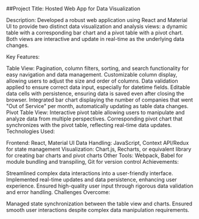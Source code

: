 ##Project Title: Hosted Web App for Data Visualization

Description:
Developed a robust web application using React and Material UI to provide two distinct data visualization and analysis views: a dynamic table with a corresponding bar chart and a pivot table with a pivot chart. Both views are interactive and update in real-time as the underlying data changes.

Key Features:

Table View:
Pagination, column filters, sorting, and search functionality for easy navigation and data management.
Customizable column display, allowing users to adjust the size and order of columns.
Data validation applied to ensure correct data input, especially for datetime fields.
Editable data cells with persistence, ensuring data is saved even after closing the browser.
Integrated bar chart displaying the number of companies that went "Out of Service" per month, automatically updating as table data changes.
Pivot Table View:
Interactive pivot table allowing users to manipulate and analyze data from multiple perspectives.
Corresponding pivot chart that synchronizes with the pivot table, reflecting real-time data updates.
Technologies Used:

Frontend: React, Material UI
Data Handling: JavaScript, Context API/Redux for state management
Visualization: Chart.js, Recharts, or equivalent library for creating bar charts and pivot charts
Other Tools: Webpack, Babel for module bundling and transpiling, Git for version control
Achievements:

Streamlined complex data interactions into a user-friendly interface.
Implemented real-time updates and data persistence, enhancing user experience.
Ensured high-quality user input through rigorous data validation and error handling.
Challenges Overcome:

Managed state synchronization between the table view and charts.
Ensured smooth user interactions despite complex data manipulation requirements.
